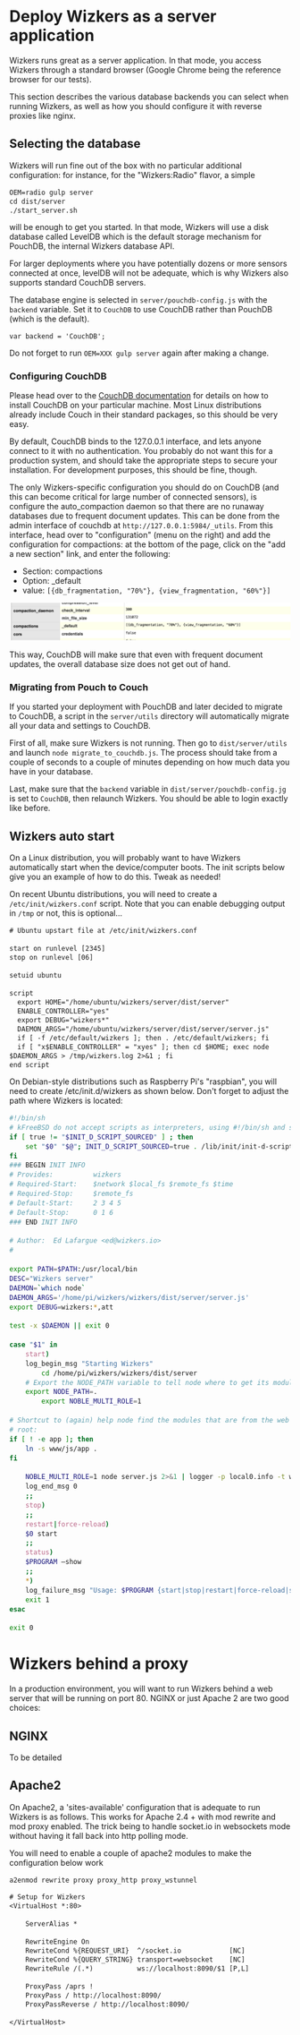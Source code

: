 # Deploy Wizkers as a server application

Wizkers runs great as a server application. In that mode, you access Wizkers through a standard browser (Google Chrome being the reference browser for our tests).

This section describes the various database backends you can select when running Wizkers, as well as how you should configure it with reverse proxies like nginx.

## Selecting the database

Wizkers will run fine out of the box with no particular additional configuration: for instance, for the "Wizkers:Radio" flavor, a simple

```
OEM=radio gulp server
cd dist/server
./start_server.sh
```

will be enough to get you started. In that mode, Wizkers will use a disk database called LevelDB which is the default storage mechanism for PouchDB, the internal Wizkers database API.

For larger deployments where you have potentially dozens or more sensors connected at once, levelDB will not be adequate, which is why Wizkers also supports standard CouchDB servers.

The database engine is selected in `server/pouchdb-config.js` with the `backend` variable. Set it to `CouchDB` to use CouchDB rather than PouchDB (which is the default).

```
var backend = 'CouchDB';
```

Do not forget to run `OEM=XXX gulp server` again after making a change.

### Configuring CouchDB

Please head over to the [CouchDB documentation](http://couchdb.readthedocs.org/en/1.6.1/) for details on how to install CouchDB on your particular machine. Most Linux distributions already include Couch in their standard packages, so this should be very easy.

By default, CouchDB binds to the 127.0.0.1 interface, and lets anyone connect to it with no authentication. You probably do not want this for a production system, and should take the appropriate steps to secure your installation. For development purposes, this should be fine, though.

The only Wizkers-specific configuration you should do on CouchDB (and this can become critical for large number of connected sensors), is configure the auto_compaction daemon so that there are no runaway databases due to frequent document updates. This can be done from the admin interface of couchdb at `http://127.0.0.1:5984/_utils`. From this interface, head over to "configuration" (menu on the right) and add the configuration for compactions: at the bottom of the page, click on the "add a new section" link, and enter the following:

- Section: compactions
- Option:  _default
- value: `[{db_fragmentation, "70%"}, {view_fragmentation, "60%"}]`

![CouchDB compactions settings](img/couchdb_compactions.png)

This way, CouchDB will make sure that even with frequent document updates, the overall database size does not get out of hand.

### Migrating from Pouch to Couch

If you started your deployment with PouchDB and later decided to migrate to CouchDB, a script in the `server/utils` directory will automatically migrate all your data and settings to CouchDB.

First of all, make sure Wizkers is not running. Then go to `dist/server/utils` and launch `node migrate_to_couchdb.js`. The process should take from a couple of seconds to a couple of minutes depending on how much data you have in your database.

Last, make sure that the `backend` variable in `dist/server/pouchdb-config.jg` is set to `CouchDB`, then relaunch Wizkers. You should be able to login exactly like before.

## Wizkers auto start

On a Linux distribution, you will probably want to have Wizkers automatically start when the device/computer boots. The init scripts below give you an example of how to do this. Tweak as needed!

On recent Ubuntu distributions, you will need to create a `/etc/init/wizkers.conf` script. Note that you can enable debugging output in `/tmp` or not, this is optional...

```
# Ubuntu upstart file at /etc/init/wizkers.conf
 
start on runlevel [2345]
stop on runlevel [06]

setuid ubuntu

script
  export HOME="/home/ubuntu/wizkers/server/dist/server"
  ENABLE_CONTROLLER="yes"
  export DEBUG="wizkers*"
  DAEMON_ARGS="/home/ubuntu/wizkers/server/dist/server/server.js"
  if [ -f /etc/default/wizkers ]; then . /etc/default/wizkers; fi
  if [ "x$ENABLE_CONTROLLER" = "xyes" ]; then cd $HOME; exec node $DAEMON_ARGS > /tmp/wizkers.log 2>&1 ; fi
end script
```

On Debian-style distributions such as Raspberry Pi's "raspbian", you will need to create /etc/init.d/wizkers as shown below. Don't forget to adjust the path where Wizkers is located:

```bash
#!/bin/sh
# kFreeBSD do not accept scripts as interpreters, using #!/bin/sh and sourcing.
if [ true != "$INIT_D_SCRIPT_SOURCED" ] ; then
    set "$0" "$@"; INIT_D_SCRIPT_SOURCED=true . /lib/init/init-d-script
fi
### BEGIN INIT INFO
# Provides:          wizkers
# Required-Start:    $network $local_fs $remote_fs $time
# Required-Stop:     $remote_fs
# Default-Start:     2 3 4 5
# Default-Stop:      0 1 6
### END INIT INFO

# Author:  Ed Lafargue <ed@wizkers.io>
#

export PATH=$PATH:/usr/local/bin
DESC="Wizkers server"
DAEMON=`which node`
DAEMON_ARGS='/home/pi/wizkers/wizkers/dist/server/server.js'
export DEBUG=wizkers:*,att

test -x $DAEMON || exit 0

case "$1" in
	start)
	log_begin_msg "Starting Wizkers"
        cd /home/pi/wizkers/wizkers/dist/server
	# Export the NODE_PATH variable to tell node where to get its modules
	export NODE_PATH=.
        export NOBLE_MULTI_ROLE=1

# Shortcut to (again) help node find the modules that are from the web
# root:
if [ ! -e app ]; then
    ln -s www/js/app .
fi

	NOBLE_MULTI_ROLE=1 node server.js 2>&1 | logger -p local0.info -t wizkers &
	log_end_msg 0
	;;
	stop)
	;;
	restart|force-reload)
	$0 start
	;;
	status)
	$PROGRAM –show
	;;
	*)
	log_failure_msg "Usage: $PROGRAM {start|stop|restart|force-reload|status}"
	exit 1
esac

exit 0
```

# Wizkers behind a proxy

In a production environment, you will want to run Wizkers behind a web server that will be running on port 80. NGINX or just Apache 2 are two good choices:

## NGINX

To be detailed

## Apache2

On Apache2, a 'sites-available' configuration that is adequate to run Wizkers is as follows. This works for Apache 2.4 + with mod rewrite and mod proxy enabled. The trick being to handle socket.io in websockets mode without having it fall back into http polling mode.

You will need to enable a couple of apache2 modules to make the configuration below work

```
a2enmod rewrite proxy proxy_http proxy_wstunnel
```

```
# Setup for Wizkers
<VirtualHost *:80>

    ServerAlias *

    RewriteEngine On
    RewriteCond %{REQUEST_URI}  ^/socket.io            [NC]
    RewriteCond %{QUERY_STRING} transport=websocket    [NC]
    RewriteRule /(.*)           ws://localhost:8090/$1 [P,L]

    ProxyPass /aprs !
    ProxyPass / http://localhost:8090/
    ProxyPassReverse / http://localhost:8090/

</VirtualHost>
```
